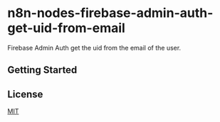 # n8n-nodes-firebase-admin-auth-get-uid-from-email

Firebase Admin Auth get the uid from the email of the user.

## Getting Started

## License

[MIT](https://github.com/n8n-io/n8n-nodes-starter/blob/master/LICENSE.md)
